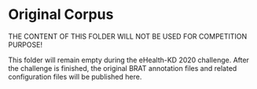 # Original Corpus

THE CONTENT OF THIS FOLDER WILL NOT BE USED FOR COMPETITION PURPOSE! 

This folder will remain empty during the eHealth-KD 2020 challenge.
After the challenge is finished, the original BRAT annotation files and related configuration files will be published here.
